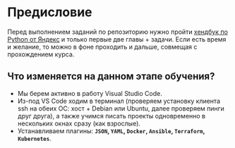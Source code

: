 # Предисловие

Перед выполнением заданий по репозиторию нужно пройти [хендбук по Python от Яндекс](https://education.yandex.ru/handbook/python) и только первые две главы + задачи. Если есть время и желание, то можно в фоне проходить и дальше, совмещая с прохождением курса.

## Что изменяется на данном этапе обучения?

- Мы берем активно в работу Visual Studio Code.
- Из-под VS Code ходим в терминал (проверяем установку клиента ssh на обеих ОС: хост + Debian или Ubuntu, далее проверяем пинги друг друга), а также учимся писать проекты одновременно в нескольких окнах сразу (как взрослые).
- Устанавливаем плагины: **`JSON`, `YAML`, `Docker`, `Ansible`, `Terraform`, `Kubernetes`**.
